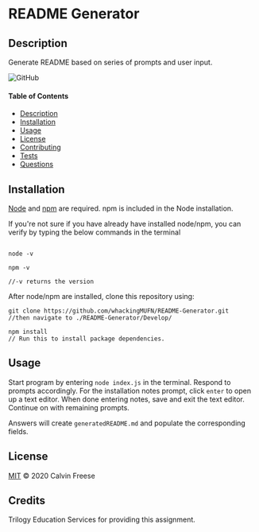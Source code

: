  # README Generator
  ## Description 
  Generate README based on series of prompts and user input.

![GitHub](https://img.shields.io/github/license/whackingMUFN/README-Generator?style=for-the-badge)
  
  #### Table of Contents
  * [Description](#Description)
  * [Installation](#Installation)
  * [Usage](#Usage)
  * [License](#License)
  * [Contributing](#Contributing)
  * [Tests](#Tests)
  * [Questions](#Questions)

  ## Installation
  [Node](https://nodejs.org/en/download/) and [npm](https://www.npmjs.com/get-npm) are required. npm is included in the Node installation.
  
  If you're not sure if you have already have installed node/npm, you can verify by typing the below commands in the terminal
  ```
  
  node -v
    
  npm -v

  //-v returns the version

  ```
After node/npm are installed, clone this repository using:
``` 
git clone https://github.com/whackingMUFN/README-Generator.git
//then navigate to ./README-Generator/Develop/

npm install
// Run this to install package dependencies.

 ```


  ## Usage
  Start program by entering ` node index.js ` in the terminal. Respond to prompts accordingly. For the installation notes prompt, click `enter` to open up a text editor. When done entering notes, save and exit the text editor. Continue on with remaining prompts. 

  Answers will create `generatedREADME.md` and populate the corresponding fields.

  ## License
  [MIT](./LICENSE)
  © 2020 Calvin Freese
  ## Credits
  Trilogy Education Services for providing this assignment.
